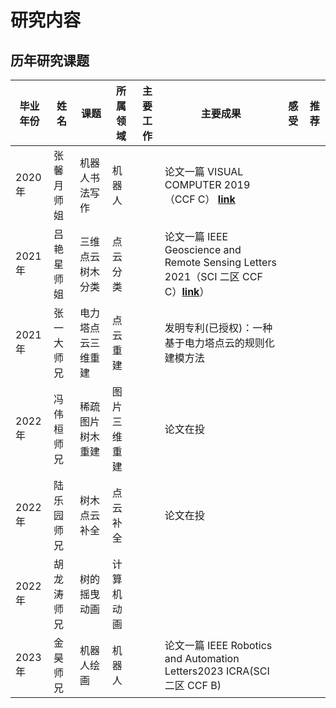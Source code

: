 <h1>研究内容</h1>

<h2> 历年研究课题 </h2>

|毕业年份|姓名|课题|所属领域|主要工作|主要成果|感受|推荐|
|-----|------|----------|------|----------|----------|--------|-----|
|2020年| 张馨月师姐|机器人书法写作|机器人||论文一篇 VISUAL COMPUTER 2019 （CCF C） **[link](https://link.springer.com/article/10.1007/s00371-019-01675-w)**| | |
|2021年| 吕艳星师姐|三维点云树木分类|点云分类||论文一篇 IEEE Geoscience and Remote Sensing Letters 2021（SCI 二区 CCF C）**[link](https://ieeexplore.ieee.org/document/9353594)**）| | |
|2021年| 张一大师兄|电力塔点云三维重建|点云重建||发明专利(已授权)：一种基于电力塔点云的规则化建模方法|||
|2022年| 冯伟桓师兄|稀疏图片树木重建| 图片三维重建||论文在投| ||| 
|2022年| 陆乐园师兄|树木点云补全| 点云补全||论文在投| |||
|2022年| 胡龙涛师兄|树的摇曳动画|计算机动画||| |||
|2023年| 金昊师兄  |机器人绘画|机器人||论文一篇 IEEE Robotics and Automation Letters2023 ICRA(SCI 二区  CCF B)|
